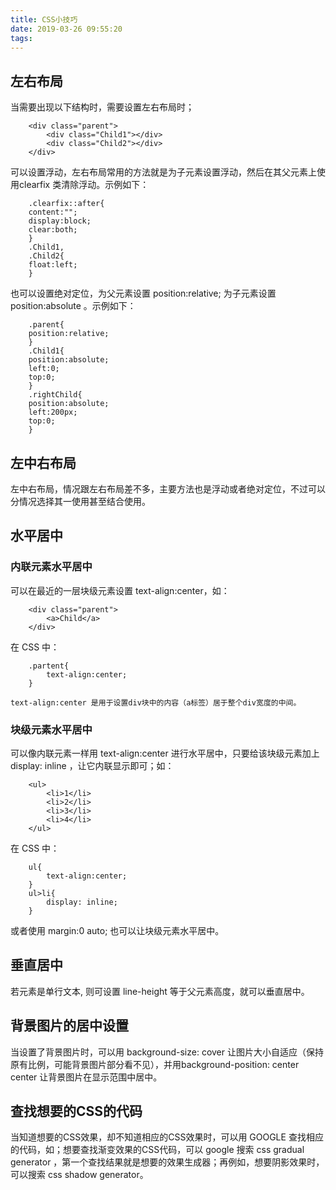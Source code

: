 ```yaml
---
title: CSS小技巧
date: 2019-03-26 09:55:20
tags:
---
```


## 左右布局

当需要出现以下结构时，需要设置左右布局时；

``` 
    <div class="parent">
        <div class="Child1"></div>
        <div class="Child2"></div>
    </div>
```

可以设置浮动，左右布局常用的方法就是为子元素设置浮动，然后在其父元素上使用clearfix 类清除浮动。示例如下：

``` 
    .clearfix::after{
    content:"";
    display:block;
    clear:both;
    }
    .Child1,
    .Child2{
    float:left;
    }
```

也可以设置绝对定位，为父元素设置 position:relative; 为子元素设置position:absolute 。示例如下：

```
    .parent{
    position:relative;
    }
    .Child1{
    position:absolute;
    left:0;
    top:0;
    }
    .rightChild{
    position:absolute;
    left:200px;
    top:0;
    }
```
## 左中右布局

左中右布局，情况跟左右布局差不多，主要方法也是浮动或者绝对定位，不过可以分情况选择其一使用甚至结合使用。

## 水平居中

### 内联元素水平居中

可以在最近的一层块级元素设置 text-align:center，如：

``` 
    <div class="parent">
        <a>Child</a>
    </div>
``` 

在 CSS 中：

``` 
    .partent{
        text-align:center;
    }

text-align:center 是用于设置div块中的内容（a标签）居于整个div宽度的中间。
```

### 块级元素水平居中

可以像内联元素一样用 text-align:center 进行水平居中，只要给该块级元素加上 display: inline ，让它内联显示即可；如：

``` 
    <ul>
        <li>1</li>
        <li>2</li>
        <li>3</li>
        <li>4</li>
    </ul>
```

在 CSS 中：
```
    ul{
        text-align:center;
    }
    ul>li{
        display: inline;
    }
```

或者使用 margin:0 auto; 也可以让块级元素水平居中。

## 垂直居中

若元素是单行文本, 则可设置 line-height 等于父元素高度，就可以垂直居中。

## 背景图片的居中设置

当设置了背景图片时，可以用 background-size: cover 让图片大小自适应（保持原有比例，可能背景图片部分看不见），并用background-position: center center 让背景图片在显示范围中居中。

## 查找想要的CSS的代码

当知道想要的CSS效果，却不知道相应的CSS效果时，可以用 GOOGLE 查找相应的代码，如；想要查找渐变效果的CSS代码，可以 google 搜索 css gradual generator ，第一个查找结果就是想要的效果生成器；再例如，想要阴影效果时，可以搜索 css shadow generator。